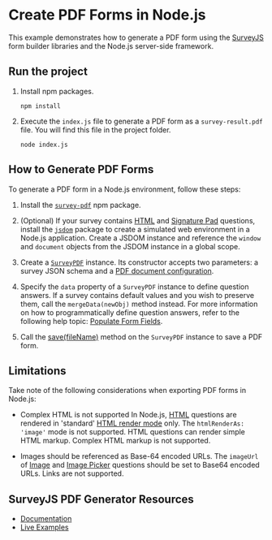 # Create PDF Forms in Node.js

This example demonstrates how to generate a PDF form using the [SurveyJS](https://surveyjs.io/) form builder libraries and the Node.js server-side framework. 

## Run the project

1. Install npm packages.
 
    ```
    npm install
    ```

1. Execute the `index.js` file to generate a PDF form as a `survey-result.pdf` file. You will find this file in the project folder.

    ```
    node index.js
    ```

## How to Generate PDF Forms

To generate a PDF form in a Node.js environment, follow these steps:

1. Install the [`survey-pdf`](https://www.npmjs.com/package/survey-pdf) npm package.

2. (Optional) If your survey contains [HTML](https://surveyjs.io/form-library/documentation/api-reference/add-custom-html-to-survey) and [Signature Pad](https://surveyjs.io/form-library/documentation/api-reference/signature-pad-model) questions, install the [`jsdom`](https://www.npmjs.com/package/jsdom) package to create a simulated web environment in a Node.js application. Create a JSDOM instance and reference the `window` and `document` objects from the JSDOM instance in a global scope.

3. Create a [`SurveyPDF`](https://surveyjs.io/pdf-generator/documentation/api-reference/surveypdf) instance. Its constructor accepts two parameters: a survey JSON schema and a [PDF document configuration](https://surveyjs.io/pdf-generator/documentation/api-reference/idocoptions). 

4. Specify the `data` property of a `SurveyPDF` instance to define question answers. If a survey contains default values and you wish to preserve them, call the `mergeData(newObj)` method instead. For more information on how to programmatically define question answers, refer to the following help topic: [Populate Form Fields](https://surveyjs.io/form-library/documentation/design-survey/pre-populate-form-fields).

5. Call the [save(fileName)](https://surveyjs.io/pdf-generator/documentation/api-reference/surveypdf#save) method on the `SurveyPDF` instance to save a PDF form.

## Limitations

Take note of the following considerations when exporting PDF forms in Node.js:

* Complex HTML is not supported
In Node.js, [HTML](https://surveyjs.io/form-library/documentation/api-reference/add-custom-html-to-survey) questions are rendered in 'standard' [HTML render mode](https://surveyjs.io/pdf-generator/documentation/api-reference/idocoptions#htmlRenderAs) only. The `htmlRenderAs: 'image'` mode is not supported. HTML questions can render simple HTML markup. Complex HTML markup is not supported.

* Images should be referenced as Base-64 encoded URLs.
The `imageUrl` of [Image](https://surveyjs.io/form-library/documentation/api-reference/add-image-to-survey) and [Image Picker](https://surveyjs.io/form-library/documentation/api-reference/add-image-to-survey) questions should be set to Base64 encoded URLs. Links are not supported.

## SurveyJS PDF Generator Resources

- [Documentation](https://surveyjs.io/pdf-generator/documentation/overview)
- [Live Examples](https://surveyjs.io/pdf-generator/examples/)
